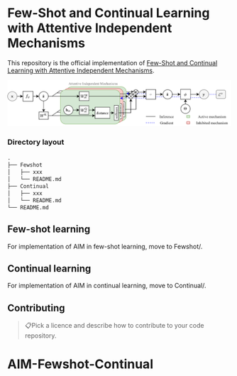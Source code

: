 # Few-Shot and Continual Learning with Attentive Independent Mechanisms

This repository is the official implementation of [Few-Shot and Continual Learning with Attentive Independent Mechanisms](https://arxiv.org/abs/2030.12345). 

<img src="Fewshot/attention-AIM.png" width="600">

### Directory layout
    .
    ├── Fewshot
    │   ├── xxx
    │   └── README.md
    ├── Continual
    │   ├── xxx
    │   └── README.md
    └── README.md

## Few-shot learning

For implementation of AIM in few-shot learning, move to Fewshot/.

## Continual learning

For implementation of AIM in continual learning, move to Continual/.

## Contributing

> 📋Pick a licence and describe how to contribute to your code repository. 

# AIM-Fewshot-Continual
